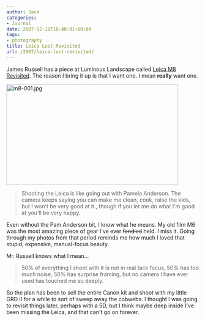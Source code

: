 ```yaml
---
author: Jack
categories:
- Journal
date: 2007-12-18T18:48:01+00:00
tags:
- photography
title: Leica Lust Revisited
url: /2007/leica-lust-revisited/
---
```


James Russell has a piece at Luminous Landscape called [Leica M8 Revisited][1]. The reason I bring it up is that I want one. I mean **really** want one. 

<img src="/files/m8-001.jpg" alt="m8-001.jpg" border="0" width="449" height="263" />

> Shooting the Leica is like going out with Pamela Anderson. The camera keeps saying you can make me clean, cook, raise the kids, but I won't be very good at it., though if you let me do what I'm good at you'll be very happy.

Even without the Pam Anderson bit, I know what he means. My old film M6 was the most amazing piece of gear I've ever <del>fondled</del> held. I miss it. Going through my photos from that period reminds me how much I loved that stupid, expensive, manual-focus beauty.

Mr. Russell knows what I mean&#8230;

> 50% of everything I shoot with it is not in real tack focus, 50% has too much noise, 50% has surprise framing, but no camera I have ever used has touched me so deeply. 

So the plan has been to sell the entire Canon kit and shoot with my little <span class="caps"><span class="caps">GRD</span></span> II for a while to sort of sweep away the cobwebs. I thought I was going to revisit things later, perhaps with a 5D, but I think maybe deep inside I've been missing the Leica, and that can't go on forever.

 [1]: http://www.luminous-landscape.com/reviews/cameras/leica-m8-revisited.shtml